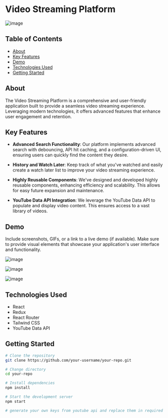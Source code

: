# Video Streaming Platform

![image](https://github.com/shrey02/videoStreamer/assets/63815222/3b1721c5-e4e2-4393-b4bc-4b89f1e04fd5)


## Table of Contents

- [About](#about)
- [Key Features](#key-features)
- [Demo](#demo)
- [Technologies Used](#technologies-used)
- [Getting Started](#getting-started)

## About

The Video Streaming Platform is a comprehensive and user-friendly application built to provide a seamless video streaming experience. Leveraging modern technologies, it offers advanced features that enhance user engagement and retention.

## Key Features

- **Advanced Search Functionality**: Our platform implements advanced search with debouncing, API hit caching, and a configuration-driven UI, ensuring users can quickly find the content they desire.

- **History and Watch Later**: Keep track of what you've watched and easily create a watch later list to improve your video streaming experience.

- **Highly Reusable Components**: We've designed and developed highly reusable components, enhancing efficiency and scalability. This allows for easy future expansion and maintenance.

- **YouTube Data API Integration**: We leverage the YouTube Data API to populate and display video content. This ensures access to a vast library of videos.

## Demo

Include screenshots, GIFs, or a link to a live demo (if available). Make sure to provide visual elements that showcase your application's user interface and functionality.

![image](https://github.com/shrey02/videoStreamer/assets/63815222/f0d6048e-cddb-49ab-b1a1-1708edbcec66)

![image](https://github.com/shrey02/videoStreamer/assets/63815222/f6b44e3c-aea9-42b9-b333-d19bf42d3cd8)

![image](https://github.com/shrey02/videoStreamer/assets/63815222/7bf2fd72-a788-4c64-bb87-248c64cd8684)


## Technologies Used

- React
- Redux
- React Router
- Tailwind CSS
- YouTube Data API

## Getting Started

```bash
# Clone the repository
git clone https://github.com/your-username/your-repo.git

# Change directory
cd your-repo

# Install dependencies
npm install

# Start the development server
npm start

# generate your own keys from youtube api and replace them in required places
